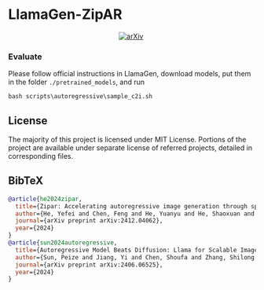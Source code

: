 # LlamaGen-ZipAR


<div align="center">

[![arXiv](https://img.shields.io/badge/arXiv%20paper-2406.06525-b31b1b.svg)](https://arxiv.org/abs/2412.04062)&nbsp;

</div>


### Evaluate
Please follow official instructions in LlamaGen, download models, put them in the folder `./pretrained_models`, and run
```
bash scripts\autoregressive\sample_c2i.sh
```

## License
The majority of this project is licensed under MIT License. Portions of the project are available under separate license of referred projects, detailed in corresponding files.


## BibTeX
```bibtex
@article{he2024zipar,
  title={Zipar: Accelerating autoregressive image generation through spatial locality},
  author={He, Yefei and Chen, Feng and He, Yuanyu and He, Shaoxuan and Zhou, Hong and Zhang, Kaipeng and Zhuang, Bohan},
  journal={arXiv preprint arXiv:2412.04062},
  year={2024}
}
@article{sun2024autoregressive,
  title={Autoregressive Model Beats Diffusion: Llama for Scalable Image Generation},
  author={Sun, Peize and Jiang, Yi and Chen, Shoufa and Zhang, Shilong and Peng, Bingyue and Luo, Ping and Yuan, Zehuan},
  journal={arXiv preprint arXiv:2406.06525},
  year={2024}
}
```
